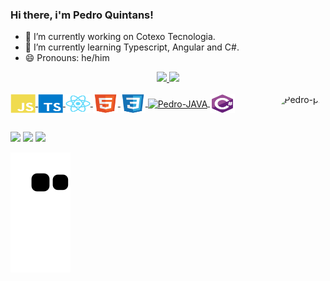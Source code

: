 ### Hi there, i'm Pedro Quintans!

- 🔭 I’m currently working on Cotexo Tecnologia.
- 🌱 I’m currently learning Typescript, Angular and C#.
- 😄 Pronouns: he/him

<div align="center">
  <a href="https://github.com/pQuintans">
    <img height="180em" src="https://github-readme-stats.vercel.app/api?username=pquintans&show_icons=true&theme=dracula"/>
    <img height="180em" src="https://github-readme-stats.vercel.app/api/top-langs/?username=pQuintans&layout=compact&langs_count=7&theme=dracula&include_all_commits=true&count_private=true""/>
</div>
  
<div style="display: inline_block"><br>
  <img align="center" alt="Pedro-Js" height="30" width="40" src="https://raw.githubusercontent.com/devicons/devicon/master/icons/javascript/javascript-plain.svg">
  <img align="center" alt="Pedro-Ts" height="30" width="40" src="https://raw.githubusercontent.com/devicons/devicon/master/icons/typescript/typescript-plain.svg">
  <img align="center" alt="Pedro-React" height="30" width="40" src="https://raw.githubusercontent.com/devicons/devicon/master/icons/react/react-original.svg">
  <img align="center" alt="Pedro-HTML" height="30" width="40" src="https://raw.githubusercontent.com/devicons/devicon/master/icons/html5/html5-original.svg">
  <img align="center" alt="Pedro-CSS" height="30" width="40" src="https://raw.githubusercontent.com/devicons/devicon/master/icons/css3/css3-original.svg">
  <img align="center" alt="Pedro-JAVA" height="30" width="40" src="https://cdn.jsdelivr.net/gh/devicons/devicon/icons/java/java-plain.svg">
  <img align="center" alt="Pedro-Csharp" height="30" width="40" src="https://raw.githubusercontent.com/devicons/devicon/master/icons/csharp/csharp-original.svg">
  <img align="right" alt="Pedro-pic" height="150" style="border-radius:50px;" src="https://i.ibb.co/0DHcSbg/DCaixote.png">
</div>
  
  ##
  
<div> 
  <a href="https://www.instagram.com/pedroquintanss/" target="_blank"><img src="https://img.shields.io/badge/-Instagram-%23E4405F?style=for-the-badge&logo=instagram&logoColor=white" target="_blank"></a>
  <a href = "mailto:pquintanss@gmail.com"><img src="https://img.shields.io/badge/-Gmail-%23333?style=for-the-badge&logo=gmail&logoColor=white" target="_blank"></a>
  <a href="https://www.linkedin.com/in/pedro-quintans-2a5aaa1b6/" target="_blank"><img src="https://img.shields.io/badge/-LinkedIn-%230077B5?style=for-the-badge&logo=linkedin&logoColor=white" target="_blank"></a> 
 
  ![Snake animation](https://github.com/pQuintans/pQuintans/blob/output/github-contribution-grid-snake.svg)
 
</div>
